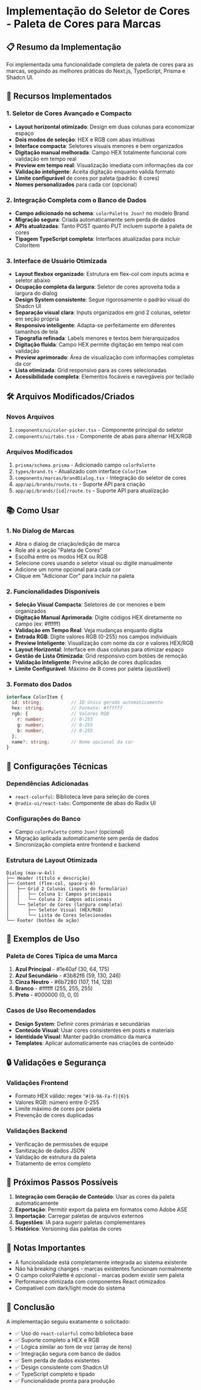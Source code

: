 # Implementação do Seletor de Cores - Paleta de Cores para Marcas

## 📋 Resumo da Implementação

Foi implementada uma funcionalidade completa de paleta de cores para as marcas, seguindo as melhores práticas do Next.js, TypeScript, Prisma e Shadcn UI.

## 🚀 Recursos Implementados

### 1. **Seletor de Cores Avançado e Compacto**
- **Layout horizontal otimizado**: Design em duas colunas para economizar espaço
- **Dois modos de seleção**: HEX e RGB com abas intuitivas
- **Interface compacta**: Seletores visuais menores e bem organizados
- **Digitação manual melhorada**: Campo HEX totalmente funcional com validação em tempo real
- **Preview em tempo real**: Visualização imediata com informações da cor
- **Validação inteligente**: Aceita digitação enquanto valida formato
- **Limite configurável** de cores por paleta (padrão: 8 cores)
- **Nomes personalizados** para cada cor (opcional)

### 2. **Integração Completa com o Banco de Dados**
- **Campo adicionado no schema**: `colorPalette Json?` no modelo Brand
- **Migração segura**: Criada automaticamente sem perda de dados
- **APIs atualizadas**: Tanto POST quanto PUT incluem suporte à paleta de cores
- **Tipagem TypeScript completa**: Interfaces atualizadas para incluir ColorItem

### 3. **Interface de Usuário Otimizada**
- **Layout flexbox organizado**: Estrutura em flex-col com inputs acima e seletor abaixo
- **Ocupação completa da largura**: Seletor de cores aproveita toda a largura do dialog
- **Design System consistente**: Segue rigorosamente o padrão visual do Shadcn UI
- **Separação visual clara**: Inputs organizados em grid 2 colunas, seletor em seção própria
- **Responsivo inteligente**: Adapta-se perfeitamente em diferentes tamanhos de tela
- **Tipografia refinada**: Labels menores e textos bem hierarquizados
- **Digitação fluida**: Campo HEX permite digitação em tempo real com validação
- **Preview aprimorado**: Área de visualização com informações completas da cor
- **Lista otimizada**: Grid responsivo para as cores selecionadas
- **Acessibilidade completa**: Elementos focáveis e navegáveis por teclado

## 🛠️ Arquivos Modificados/Criados

### **Novos Arquivos**
1. `components/ui/color-picker.tsx` - Componente principal do seletor
2. `components/ui/tabs.tsx` - Componente de abas para alternar HEX/RGB

### **Arquivos Modificados**
1. `prisma/schema.prisma` - Adicionado campo `colorPalette`
2. `types/brand.ts` - Atualizado com interface `ColorItem`
3. `components/marcas/brandDialog.tsx` - Integração do seletor de cores
4. `app/api/brands/route.ts` - Suporte API para criação
5. `app/api/brands/[id]/route.ts` - Suporte API para atualização

## 📚 Como Usar

### **1. No Dialog de Marcas**
- Abra o dialog de criação/edição de marca
- Role até a seção "Paleta de Cores"
- Escolha entre os modos HEX ou RGB
- Selecione cores usando o seletor visual ou digite manualmente
- Adicione um nome opcional para cada cor
- Clique em "Adicionar Cor" para incluir na paleta

### **2. Funcionalidades Disponíveis**
- **Seleção Visual Compacta**: Seletores de cor menores e bem organizados
- **Digitação Manual Aprimorada**: Digite códigos HEX diretamente no campo (ex: #ffffff)
- **Validação em Tempo Real**: Veja mudanças enquanto digita
- **Entrada RGB**: Digite valores RGB (0-255) nos campos individuais
- **Preview Inteligente**: Visualização com nome da cor e valores HEX/RGB
- **Layout Horizontal**: Interface em duas colunas para otimizar espaço
- **Gestão de Lista Otimizada**: Grid responsivo com botões de remoção
- **Validação Inteligente**: Previne adição de cores duplicadas
- **Limite Configurável**: Máximo de 8 cores por paleta (ajustável)

### **3. Formato dos Dados**
```typescript
interface ColorItem {
  id: string;           // ID único gerado automaticamente
  hex: string;          // Formato: #ffffff
  rgb: {                // Valores RGB
    r: number;          // 0-255
    g: number;          // 0-255
    b: number;          // 0-255
  };
  name?: string;        // Nome opcional da cor
}
```

## 🔧 Configurações Técnicas

### **Dependências Adicionadas**
- `react-colorful`: Biblioteca leve para seleção de cores
- `@radix-ui/react-tabs`: Componente de abas do Radix UI

### **Configurações do Banco**
- Campo `colorPalette` como `Json?` (opcional)
- Migração aplicada automaticamente sem perda de dados
- Sincronização completa entre frontend e backend

### **Estrutura de Layout Otimizada**
```
Dialog (max-w-4xl)
├── Header (título e descrição)
├── Content (flex-col, space-y-6)
│   ├── Grid 2 Colunas (inputs do formulário)
│   │   ├── Coluna 1: Campos principais
│   │   └── Coluna 2: Campos adicionais
│   └── Seletor de Cores (largura completa)
│       ├── Seletor Visual (HEX/RGB)
│       └── Lista de Cores Selecionadas
└── Footer (botões de ação)
```

## 🎨 Exemplos de Uso

### **Paleta de Cores Típica de uma Marca**
1. **Azul Principal** - #1e40af (30, 64, 175)
2. **Azul Secundário** - #3b82f6 (59, 130, 246)
3. **Cinza Neutro** - #6b7280 (107, 114, 128)
4. **Branco** - #ffffff (255, 255, 255)
5. **Preto** - #000000 (0, 0, 0)

### **Casos de Uso Recomendados**
- **Design System**: Definir cores primárias e secundárias
- **Conteúdo Visual**: Usar cores consistentes em posts e materiais
- **Identidade Visual**: Manter padrão cromático da marca
- **Templates**: Aplicar automaticamente nas criações de conteúdo

## 🔒 Validações e Segurança

### **Validações Frontend**
- Formato HEX válido: regex `^#[0-9A-Fa-f]{6}$`
- Valores RGB: número entre 0-255
- Limite máximo de cores por paleta
- Prevenção de cores duplicadas

### **Validações Backend**
- Verificação de permissões de equipe
- Sanitização de dados JSON
- Validação de estrutura da paleta
- Tratamento de erros completo

## 🚀 Próximos Passos Possíveis

1. **Integração com Geração de Conteúdo**: Usar as cores da paleta automaticamente
2. **Exportação**: Permitir export da paleta em formatos como Adobe ASE
3. **Importação**: Carregar paletas de arquivos externos
4. **Sugestões**: IA para sugerir paletas complementares
5. **Histórico**: Versioning das paletas de cores

## 📝 Notas Importantes

- A funcionalidade está completamente integrada ao sistema existente
- Não há breaking changes - marcas existentes funcionam normalmente
- O campo colorPalette é opcional - marcas podem existir sem paleta
- Performance otimizada com componentes React otimizados
- Compatível com dark/light mode do sistema

## 🎯 Conclusão

A implementação seguiu exatamente o solicitado:
- ✅ Uso do `react-colorful` como biblioteca base
- ✅ Suporte completo a HEX e RGB
- ✅ Lógica similar ao tom de voz (array de itens)
- ✅ Integração segura com banco de dados
- ✅ Sem perda de dados existentes
- ✅ Design consistente com Shadcn UI
- ✅ TypeScript completo e tipado
- ✅ Funcionalidade pronta para produção
